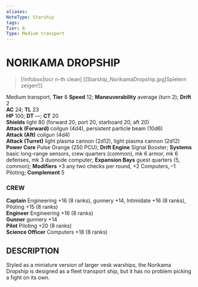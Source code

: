 ```yaml
---
aliases: 
NoteType: Starship
tags: 
Tier: 8
Type: Medium transport 
---
```

# NORIKAMA DROPSHIP
> [!infobox|locr n-th clean]
>  [[Starship_NorikamaDropship.jpg|Spielern zeigen!]]
> 
Medium transport, **Tier** 8 
**Speed** 12; **Maneuverability** average (turn 2); **Drift** 2  
**AC** 24; **TL** 23  
**HP** 100; **DT** —; **CT** 20  
**Shields** light 80 (forward 20, port 20, starboard 20, aft 20)  
**Attack (Forward)** coilgun (4d4), persistent particle beam (10d6)  
**Attack (Aft)** coilgun (4d4)  
**Attack (Turret)** light plasma cannon (2d12), light plasma cannon (2d12)  
**Power Core** Pulse Orange (250 PCU); **Drift Engine** Signal Booster; **Systems** basic long-range sensors, crew quarters (common), mk 6 armor, mk 6 defenses, mk 3 duonode computer; **Expansion Bays** guest quarters (5, common); **Modifiers** +3 any two checks per round, +2 Computers, –1 Piloting; **Complement** 5

### CREW

**Captain** Engineering +16 (8 ranks), gunnery +14, Intimidate +16 (8 ranks), Piloting +15 (8 ranks)  
**Engineer** Engineering +16 (8 ranks)  
**Gunner** gunnery +14  
**Pilot** Piloting +20 (8 ranks)  
**Science Officer** Computers +18 (8 ranks)

## DESCRIPTION

Styled as a miniature version of larger vesk warships, the Norikama Dropship is designed as a fleet transport ship, but it has no problem picking a fight on its own.
